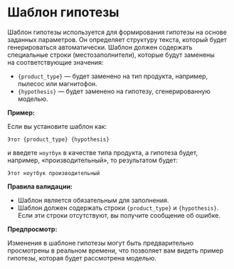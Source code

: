 # Шаблон гипотезы

Шаблон гипотезы используется для формирования гипотезы на основе заданных параметров. Он определяет структуру текста, который будет генерироваться автоматически. Шаблон должен содержать специальные строки (местозаполнители), которые будут заменены на соответствующие значения:

- `{product_type}` — будет заменено на тип продукта, например, пылесос или магнитофон.
- `{hypothesis}` — будет заменено на гипотезу, сгенерированную моделью.

**Пример:**

Если вы установите шаблон как:

`Этот {product_type} {hypothesis}`

и введете `ноутбук` в качестве типа продукта, а гипотеза будет, например, «производительный», то результатом будет:

`Этот ноутбук производительный`

**Правила валидации:**

- Шаблон является обязательным для заполнения.
- Шаблон должен содержать строки `{product_type}` и `{hypothesis}`. Если эти строки отсутствуют, вы получите сообщение об ошибке.

**Предпросмотр:**

Изменения в шаблоне гипотезы могут быть предварительно просмотрены в реальном времени, что позволяет вам видеть пример гипотезы, которая будет рассмотрена моделью.
